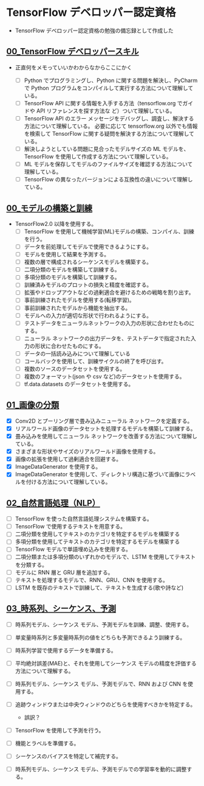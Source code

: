 # TensorFlow デベロッパー認定資格

- TensorFlow デベロッパー認定資格の勉強の備忘録として作成した

## [00_TensorFlow デベロッパースキル](00_デベロッパースキル)

- 正直何をメモっていいかわからなからここにかく

  - [ ] Python でプログラミングし、Python に関する問題を解決し、PyCharm で Python プログラムをコンパイルして実行する方法について理解している。
  - [ ] TensorFlow API に関する情報を入手する方法（tensorflow.org でガイドや API リファレンスを探す方法な
        ど）ついて理解している。
  - [ ] TensorFlow API のエラー メッセージをデバッグし、調査し、解決する方法について理解している。
        必要に応じて tensorflow.org 以外でも情報を検索して TensorFlow に関する疑問を解決する方法について理解している。
  - [ ] 解決しようとしている問題に見合ったモデルサイズの ML モデルを、TensorFlow を使用して作成する方法について理解している。
  - [ ] ML モデルを保存してモデルのファイルサイズを確認する方法について理解している。
  - [ ] TensorFlow の異なったバージョンによる互換性の違いについて理解している。

## [00\_モデルの構築と訓練](00_モデルの構築と訓練)

- TensorFlow2.0 以降を使用する。
  - [ ] TensorFlow を使用して機械学習(ML)モデルの構築、コンパイル、訓練を行う。
  - [ ] データを前処理してモデルで使用できるようにする。
  - [ ] モデルを使用して結果を予測する。
  - [ ] 複数の層で構成されるシーケンスモデルを構築する。
  - [ ] 二項分類のモデルを構築して訓練する。
  - [ ] 多項分類のモデルを構築して訓練する。
  - [ ] 訓練済みモデルのプロットの損失と精度を確認する。
  - [ ] 拡張やドロップアウトなどの過剰適合を避けるための戦略を割り出す。
  - [ ] 事前訓練されたモデルを使用する(転移学習)。
  - [ ] 事前訓練されたモデルから機能を抽出する。
  - [ ] モデルへの入力が適切な形状で行われるようにする。
  - [ ] テストデータをニューラルネットワークの入力の形状に合わせたものにする。
  - [ ] ニューラル ネットワークの出力データを、テストデータで指定された入力の形状に合わせたものにする。
  - [ ] データの一括読み込みについて理解している
  - [ ] コールバックを使用して、訓練サイクルの終了を呼び出す。
  - [ ] 複数のソースのデータセットを使用する。
  - [ ] 複数のフォーマット(json や csv など)のデータセットを使用する。
  - [ ] tf.data.datasets のデータセットを使用する。

## [01\_画像の分類](01_画像の分類)

- [x] Conv2D とプーリング層で畳み込みニューラル ネットワークを定義する。
- [x] リアルワールド画像のデータセットを処理するモデルを構築して訓練する。
- [x] 畳み込みを使用してニューラル ネットワークを改善する方法について理解している。
- [x] さまざまな形状やサイズのリアルワールド画像を使用する。
- [x] 画像の拡張を使用して過剰適合を回避する。
- [x] ImageDataGenerator を使用する。
- [x] ImageDataGenerator を使用して、ディレクトリ構造に基づいて画像にラベルを付ける方法について理解している。

## [02\_自然言語処理（NLP）](<02_自然言語処理(NLP)>)

- [ ] TensorFlow を使った自然言語処理システムを構築する。
- [ ] TensorFlow で使用するテキストを用意する。
- [ ] 二項分類を使用してテキストのカテゴリを特定するモデルを構築する
- [ ] 多項分類を使用してテキストのカテゴリを特定するモデルを構築する
- [ ] TensorFlow モデルで単語埋め込みを使用する。
- [ ] 二項分類または多項分類のいずれかのモデルで、LSTM を使用してテキストを分類する。
- [ ] モデルに RNN 層と GRU 層を追加する。
- [ ] テキストを処理するモデルで、RNN、GRU、CNN を使用する。
- [ ] LSTM を既存のテキストで訓練して、テキストを生成する(歌や詩など)

## [03\_時系列、シーケンス、予測](03_時系列、シーケンス、予測)

- [ ] 時系列モデル、シーケンス モデル、予測モデルを訓練、調整、使用する。
- [ ] 単変量時系列と多変量時系列の値をどちらも予測できるよう訓練する。
- [ ] 時系列学習で使用するデータを準備する。
- [ ] 平均絶対誤差(MAE)と、それを使用してシーケンス モデルの精度を評価する方法について理解する。
- [ ] 時系列モデル、シーケンス モデル、予測モデルで、RNN および CNN を使用する。
- [ ] 追跡ウィンドウまたは中央ウィンドウのどちらを使用すべきかを特定する。

  - 誤訳？

- [ ] TensorFlow を使用して予測を行う。
- [ ] 機能とラベルを準備する。
- [ ] シーケンスのバイアスを特定して補完する。
- [ ] 時系列モデル、シーケンス モデル、予測モデルでの学習率を動的に調整する。
